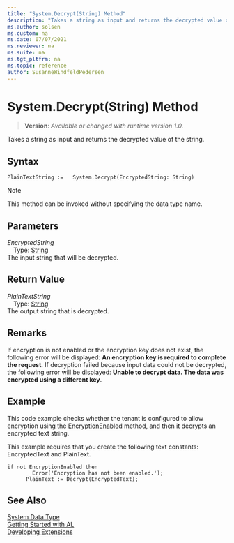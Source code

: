 ```yaml
---
title: "System.Decrypt(String) Method"
description: "Takes a string as input and returns the decrypted value of the string."
ms.author: solsen
ms.custom: na
ms.date: 07/07/2021
ms.reviewer: na
ms.suite: na
ms.tgt_pltfrm: na
ms.topic: reference
author: SusanneWindfeldPedersen
---
```

[//]: # (START>DO_NOT_EDIT)
[//]: # (IMPORTANT:Do not edit any of the content between here and the END>DO_NOT_EDIT.)
[//]: # (Any modifications should be made in the .xml files in the ModernDev repo.)
# System.Decrypt(String) Method
> **Version**: _Available or changed with runtime version 1.0._

Takes a string as input and returns the decrypted value of the string.


## Syntax
```AL
PlainTextString :=   System.Decrypt(EncryptedString: String)
```
> [!NOTE]
> This method can be invoked without specifying the data type name.
## Parameters
*EncryptedString*  
&emsp;Type: [String](/dynamics365/business-central/dev-itpro/developer/methods-auto/text/text-data-type)  
The input string that will be decrypted.  


## Return Value
*PlainTextString*  
&emsp;Type: [String](/dynamics365/business-central/dev-itpro/developer/methods-auto/text/text-data-type)  
The output string that is decrypted.


[//]: # (IMPORTANT: END>DO_NOT_EDIT)

## Remarks

If encryption is not enabled or the encryption key does not exist, the following error will be displayed: **An encryption key is required to complete the request**. If decryption failed because input data could not be decrypted, the following error will be displayed: **Unable to decrypt data. The data was encrypted using a different key**.  

## Example  

This code example checks whether the tenant is configured to allow encryption using the [EncryptionEnabled](../../methods-auto/system/system-encryptionenabled-method.md) method, and then it decrypts an encrypted text string.  

This example requires that you create the following text constants: EncryptedText and PlainText.  

```al
if not EncryptionEnabled then  
        Error('Encryption has not been enabled.');  
      PlainText := Decrypt(EncryptedText);  

```  

## See Also

[System Data Type](system-data-type.md)  
[Getting Started with AL](../../devenv-get-started.md)  
[Developing Extensions](../../devenv-dev-overview.md)